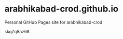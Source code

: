 # arabhikabad-crod.github.io
Personal GitHub Pages site for arabhikabad-crod



























































skqZq8az68
